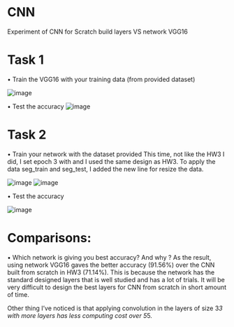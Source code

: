 # CNN
Experiment of CNN for Scratch build layers VS network VGG16

# Task 1

• Train the VGG16 with your training data (from provided dataset) 

![image](https://github.com/globlo/CNN/assets/49570577/198ef9a1-888f-42f0-8712-7070f2246862)


• Test the accuracy
![image](https://github.com/globlo/CNN/assets/49570577/3c319feb-7cea-4b08-822a-34b6bdc17b87)



# Task 2
• Train your network with the dataset provided 
This time, not like the HW3 I did, I set epoch 3 with and I used the same design as HW3. To apply the data seg_train and seg_test, I added the new line for resize the data.
 
 ![image](https://github.com/globlo/CNN/assets/49570577/8625a132-671a-42b8-8db1-e254ca377c93)
![image](https://github.com/globlo/CNN/assets/49570577/fb81f157-e45b-431b-89da-955b6bb54341)


• Test the accuracy

 ![image](https://github.com/globlo/CNN/assets/49570577/2625c56a-001c-49bd-be99-d8aa5af716ab)



# Comparisons: 
• Which network is giving you best accuracy? And why ? 
As the result, using network VGG16 gaves the better accuracy (91.56%) over the CNN built from scratch in HW3 (71.14%). This is because the network has the standard designed layers that is well studied and has a lot of trials. It will be very difficult to design the best layers for CNN from scratch in short amount of time.

Other thing I’ve noticed is that applying convolution in the layers of size 3*3 with more layers has less computing cost over 5*5.
